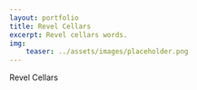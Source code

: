```yaml
---
layout: portfolio
title: Revel Cellars
excerpt: Revel cellars words.
img:
    teaser: ../assets/images/placeholder.png
---
```


Revel Cellars
